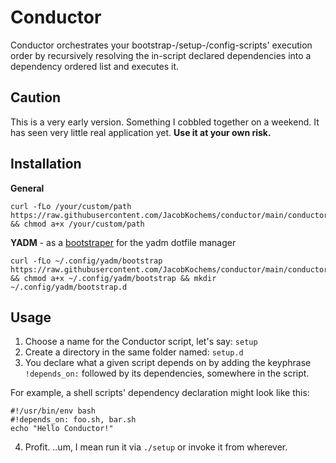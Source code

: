 Conductor
=========
Conductor orchestrates your bootstrap-/setup-/config-scripts'
execution order by recursively resolving the in-script declared
dependencies into a dependency ordered list and executes it.

Caution
-------
This is a very early version. Something I cobbled together on a weekend.
It has seen very little real application yet. **Use it at your own risk.**

Installation
------------
**General**
```shell
curl -fLo /your/custom/path https://raw.githubusercontent.com/JacobKochems/conductor/main/conductor.py && chmod a+x /your/custom/path
```
**YADM** - as a [bootstraper](https://yadm.io/docs/bootstrap) for the yadm dotfile manager
```shell
curl -fLo ~/.config/yadm/bootstrap https://raw.githubusercontent.com/JacobKochems/conductor/main/conductor.py && chmod a+x ~/.config/yadm/bootstrap && mkdir ~/.config/yadm/bootstrap.d
```

Usage
-----
1. Choose a name for the Conductor script, let's say: `setup`
2. Create a directory in the same folder named: `setup.d`
3. You declare what a given script depends on by adding the keyphrase
`!depends_on:` followed by its dependencies, somewhere in the script.

For example, a shell scripts' dependency declaration might look like this:
```shell
#!/usr/bin/env bash
#!depends_on: foo.sh, bar.sh
echo "Hello Conductor!"
```
4. Profit.  ..um, I mean run it via `./setup` or invoke it from wherever.
